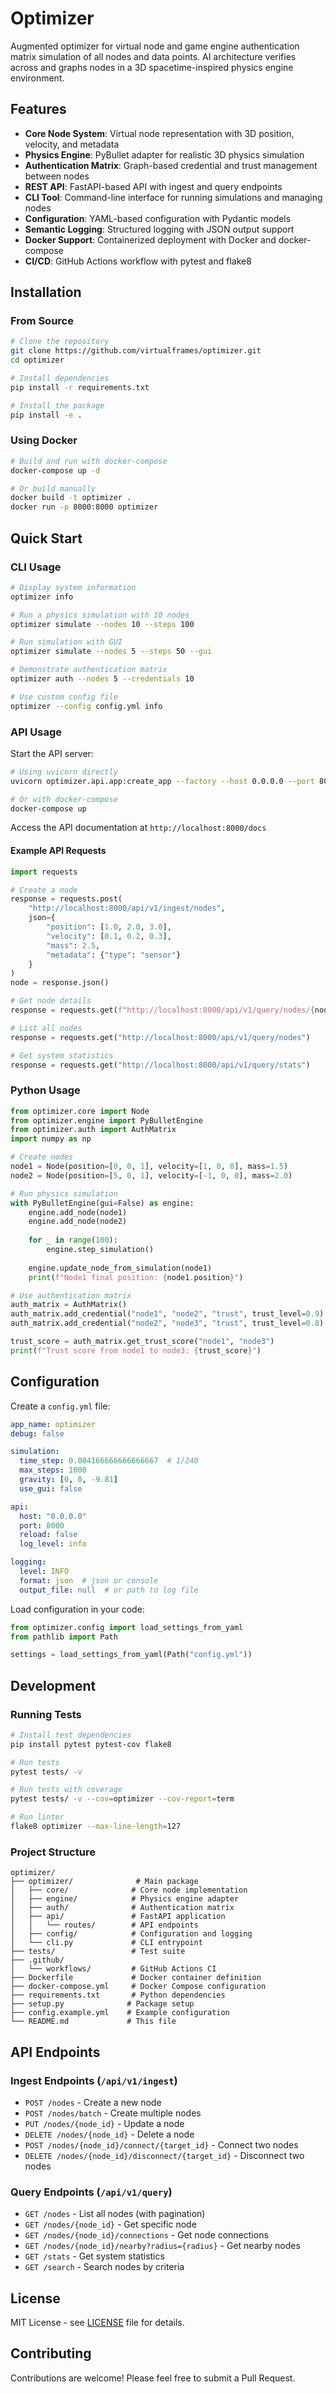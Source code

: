 # Optimizer

Augmented optimizer for virtual node and game engine authentication matrix simulation of all nodes and data points. AI architecture verifies across and graphs nodes in a 3D spacetime-inspired physics engine environment.

## Features

- **Core Node System**: Virtual node representation with 3D position, velocity, and metadata
- **Physics Engine**: PyBullet adapter for realistic 3D physics simulation
- **Authentication Matrix**: Graph-based credential and trust management between nodes
- **REST API**: FastAPI-based API with ingest and query endpoints
- **CLI Tool**: Command-line interface for running simulations and managing nodes
- **Configuration**: YAML-based configuration with Pydantic models
- **Semantic Logging**: Structured logging with JSON output support
- **Docker Support**: Containerized deployment with Docker and docker-compose
- **CI/CD**: GitHub Actions workflow with pytest and flake8

## Installation

### From Source

```bash
# Clone the repository
git clone https://github.com/virtualframes/optimizer.git
cd optimizer

# Install dependencies
pip install -r requirements.txt

# Install the package
pip install -e .
```

### Using Docker

```bash
# Build and run with docker-compose
docker-compose up -d

# Or build manually
docker build -t optimizer .
docker run -p 8000:8000 optimizer
```

## Quick Start

### CLI Usage

```bash
# Display system information
optimizer info

# Run a physics simulation with 10 nodes
optimizer simulate --nodes 10 --steps 100

# Run simulation with GUI
optimizer simulate --nodes 5 --steps 50 --gui

# Demonstrate authentication matrix
optimizer auth --nodes 5 --credentials 10

# Use custom config file
optimizer --config config.yml info
```

### API Usage

Start the API server:

```bash
# Using uvicorn directly
uvicorn optimizer.api.app:create_app --factory --host 0.0.0.0 --port 8000

# Or with docker-compose
docker-compose up
```

Access the API documentation at `http://localhost:8000/docs`

#### Example API Requests

```python
import requests

# Create a node
response = requests.post(
    "http://localhost:8000/api/v1/ingest/nodes",
    json={
        "position": [1.0, 2.0, 3.0],
        "velocity": [0.1, 0.2, 0.3],
        "mass": 2.5,
        "metadata": {"type": "sensor"}
    }
)
node = response.json()

# Get node details
response = requests.get(f"http://localhost:8000/api/v1/query/nodes/{node['id']}")

# List all nodes
response = requests.get("http://localhost:8000/api/v1/query/nodes")

# Get system statistics
response = requests.get("http://localhost:8000/api/v1/query/stats")
```

### Python Usage

```python
from optimizer.core import Node
from optimizer.engine import PyBulletEngine
from optimizer.auth import AuthMatrix
import numpy as np

# Create nodes
node1 = Node(position=[0, 0, 1], velocity=[1, 0, 0], mass=1.5)
node2 = Node(position=[5, 0, 1], velocity=[-1, 0, 0], mass=2.0)

# Run physics simulation
with PyBulletEngine(gui=False) as engine:
    engine.add_node(node1)
    engine.add_node(node2)
    
    for _ in range(100):
        engine.step_simulation()
    
    engine.update_node_from_simulation(node1)
    print(f"Node1 final position: {node1.position}")

# Use authentication matrix
auth_matrix = AuthMatrix()
auth_matrix.add_credential("node1", "node2", "trust", trust_level=0.9)
auth_matrix.add_credential("node2", "node3", "trust", trust_level=0.8)

trust_score = auth_matrix.get_trust_score("node1", "node3")
print(f"Trust score from node1 to node3: {trust_score}")
```

## Configuration

Create a `config.yml` file:

```yaml
app_name: optimizer
debug: false

simulation:
  time_step: 0.004166666666666667  # 1/240
  max_steps: 1000
  gravity: [0, 0, -9.81]
  use_gui: false

api:
  host: "0.0.0.0"
  port: 8000
  reload: false
  log_level: info

logging:
  level: INFO
  format: json  # json or console
  output_file: null  # or path to log file
```

Load configuration in your code:

```python
from optimizer.config import load_settings_from_yaml
from pathlib import Path

settings = load_settings_from_yaml(Path("config.yml"))
```

## Development

### Running Tests

```bash
# Install test dependencies
pip install pytest pytest-cov flake8

# Run tests
pytest tests/ -v

# Run tests with coverage
pytest tests/ -v --cov=optimizer --cov-report=term

# Run linter
flake8 optimizer --max-line-length=127
```

### Project Structure

```
optimizer/
├── optimizer/              # Main package
│   ├── core/              # Core node implementation
│   ├── engine/            # Physics engine adapter
│   ├── auth/              # Authentication matrix
│   ├── api/               # FastAPI application
│   │   └── routes/        # API endpoints
│   ├── config/            # Configuration and logging
│   └── cli.py             # CLI entrypoint
├── tests/                 # Test suite
├── .github/
│   └── workflows/         # GitHub Actions CI
├── Dockerfile             # Docker container definition
├── docker-compose.yml     # Docker Compose configuration
├── requirements.txt       # Python dependencies
├── setup.py              # Package setup
├── config.example.yml    # Example configuration
└── README.md             # This file
```

## API Endpoints

### Ingest Endpoints (`/api/v1/ingest`)

- `POST /nodes` - Create a new node
- `POST /nodes/batch` - Create multiple nodes
- `PUT /nodes/{node_id}` - Update a node
- `DELETE /nodes/{node_id}` - Delete a node
- `POST /nodes/{node_id}/connect/{target_id}` - Connect two nodes
- `DELETE /nodes/{node_id}/disconnect/{target_id}` - Disconnect two nodes

### Query Endpoints (`/api/v1/query`)

- `GET /nodes` - List all nodes (with pagination)
- `GET /nodes/{node_id}` - Get specific node
- `GET /nodes/{node_id}/connections` - Get node connections
- `GET /nodes/{node_id}/nearby?radius={radius}` - Get nearby nodes
- `GET /stats` - Get system statistics
- `GET /search` - Search nodes by criteria

## License

MIT License - see [LICENSE](LICENSE) file for details.

## Contributing

Contributions are welcome! Please feel free to submit a Pull Request.
